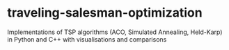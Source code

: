 # traveling-salesman-optimization
Implementations of TSP algorithms (ACO, Simulated Annealing, Held-Karp) in Python and C++ with visualisations and comparisons
